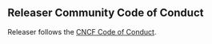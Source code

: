 ## Releaser Community Code of Conduct

Releaser follows the [CNCF Code of Conduct](https://github.com/cncf/foundation/blob/main/code-of-conduct.md).